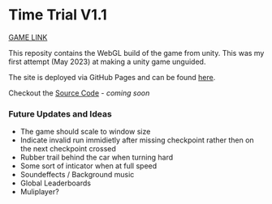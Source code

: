 # Time Trial V1.1
[GAME LINK](https://jesser4.github.io/TimeTrial/)

This reposity contains the WebGL build of the game from unity. This was my first attempt (May 2023) at making a unity game unguided.

The site is deployed via GitHub Pages and can be found [here](https://jesser4.github.io/TimeTrial/).

Checkout the [Source Code](www.leekspin.com) - *coming soon*

### Future Updates and Ideas
 - The game should scale to window size
 - Indicate invalid run immidietly after missing checkpoint rather then on the next checkpoint crossed
 - Rubber trail behind the car when turning hard
 - Some sort of inticator when at full speed
 - Soundeffects / Background music
 - Global Leaderboards
 - Muliplayer?
 
